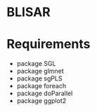 # BLISAR

# Requirements

- package SGL
- package glmnet
- package sgPLS
- package foreach
- package doParallel
- package ggplot2

